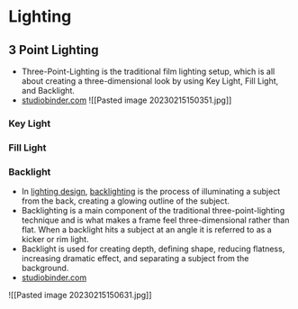 # Lighting

## 3 Point Lighting
- Three-Point-Lighting is the traditional film lighting setup, which is all about creating a three-dimensional look by using Key Light, Fill Light, and Backlight.
- [studiobinder.com](https://www.studiobinder.com/blog/three-point-lighting-setup/)
![[Pasted image 20230215150351.jpg]]

### Key Light

### Fill Light

### Backlight
- In [lighting design](https://en.wikipedia.org/wiki/Lighting_design), [backlighting](<https://en.wikipedia.org/wiki/Backlighting_(lighting_design)>) is the process of illuminating a subject from the back, creating a glowing outline of the subject.
- Backlighting is a main component of the traditional three-point-lighting technique and is what makes a frame feel three-dimensional rather than flat. When a backlight hits a subject at an angle it is referred to as a kicker or rim light.
- Backlight is used for creating depth, defining shape, reducing flatness, increasing dramatic effect, and separating a subject from the background.
- [studiobinder.com](https://www.studiobinder.com/blog/what-is-backlight-photography-definition/)

![[Pasted image 20230215150631.jpg]]

